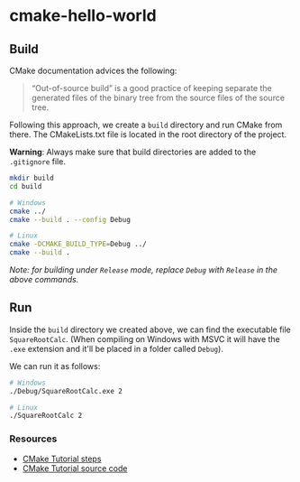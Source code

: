 # cmake-hello-world
## Build

CMake documentation advices the following:
> “Out-of-source build” is a good practice of keeping separate the generated files of the binary tree from the source files of the source tree. 

Following this approach, we create a `build` directory and run CMake from there. The CMakeLists.txt file is located in the root directory of the project. 

**Warning**: Always make sure that build directories are added to the `.gitignore` file.

```bash
mkdir build
cd build

# Windows
cmake ../
cmake --build . --config Debug

# Linux
cmake -DCMAKE_BUILD_TYPE=Debug ../
cmake --build .
```

_Note: for building under `Release` mode, replace `Debug` with `Release` in the above commands._

## Run
Inside the `build` directory we created above, we can find the executable file `SquareRootCalc`. (When compiling on Windows with MSVC it will have the `.exe` extension and it'll be placed in a folder called `Debug`). 

We can run it as follows:

```bash
# Windows
./Debug/SquareRootCalc.exe 2

# Linux
./SquareRootCalc 2
```

<!--
```bash
rm -rf * && cmake .. && cmake --build . && ./Debug/SquareRootCalc 2
```
-->

### Resources
- [CMake Tutorial steps](https://cmake.org/cmake/help/latest/guide/tutorial/)
- [CMake Tutorial source code](https://github.com/Kitware/CMake/tree/master/Help/guide/tutorial)